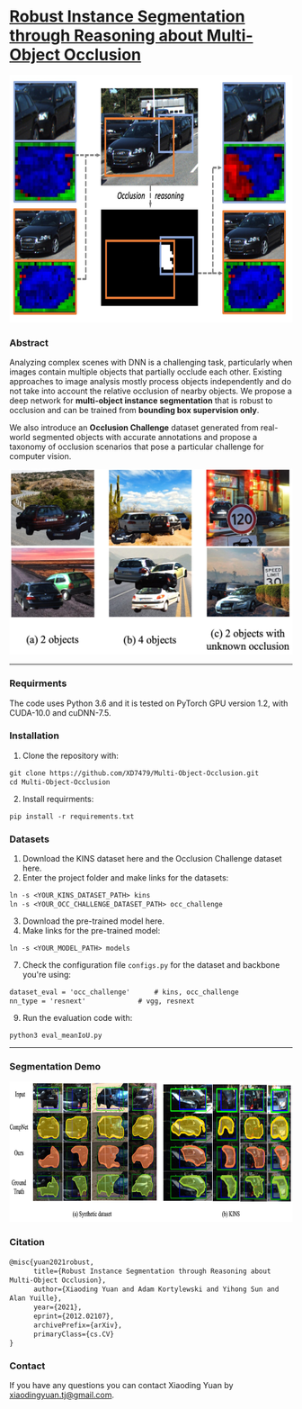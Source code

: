 # [Robust Instance Segmentation through Reasoning about Multi-Object Occlusion](https://arxiv.org/abs/2012.02107)


<img src="images/figure_1.jpg" width="760" height="440" alt="figure1"/>

### Abstract

Analyzing complex scenes with DNN is a challenging task, particularly when images contain multiple objects that partially occlude each other. Existing approaches to image analysis mostly process objects independently and do not take into account the relative occlusion of nearby objects. We propose a deep network for **multi-object instance segmentation** that is robust to occlusion and can be trained from **bounding box supervision only**. 

We also introduce an **Occlusion Challenge** dataset generated from real-world segmented objects with accurate annotations and propose a taxonomy of occlusion scenarios that pose a particular challenge for computer vision.

<img src="images/synth_data_visual.jpg" width="570" height="330" alt="occ_challenge_dataset"/>


------------

### Requirments
The code uses Python 3.6 and it is tested on PyTorch GPU version 1.2, with CUDA-10.0 and cuDNN-7.5.

### Installation
1. Clone the repository with:
```
git clone https://github.com/XD7479/Multi-Object-Occlusion.git
cd Multi-Object-Occlusion
```
2. Install requirments:
```
pip install -r requirements.txt
```
### Datasets
1. Download the KINS dataset here and the Occlusion Challenge dataset here.
2. Enter the project folder and make links for the datasets:
```
ln -s <YOUR_KINS_DATASET_PATH> kins
ln -s <YOUR_OCC_CHALLENGE_DATASET_PATH> occ_challenge
```
3. Download the pre-trained model here.
4. Make links for the pre-trained model:
```
ln -s <YOUR_MODEL_PATH> models
```
7. Check the configuration file `configs.py` for the dataset and backbone you're using:
```
dataset_eval = 'occ_challenge'      # kins, occ_challenge
nn_type = 'resnext'             # vgg, resnext

```
9. Run the evaluation code with:
```
python3 eval_meanIoU.py
```

-----------
### Segmentation Demo


<img src="images/visual_seg_synth.jpg" width="1000" height="250" alt="demo"/>

### Citation

```
@misc{yuan2021robust,
      title={Robust Instance Segmentation through Reasoning about Multi-Object Occlusion}, 
      author={Xiaoding Yuan and Adam Kortylewski and Yihong Sun and Alan Yuille},
      year={2021},
      eprint={2012.02107},
      archivePrefix={arXiv},
      primaryClass={cs.CV}
}
```

### Contact
If you have any questions you can contact Xiaoding Yuan by xiaodingyuan.tj@gmail.com.



